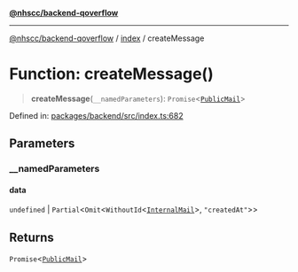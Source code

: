 [**@nhscc/backend-qoverflow**](../../README.md)

***

[@nhscc/backend-qoverflow](../../README.md) / [index](../README.md) / createMessage

# Function: createMessage()

> **createMessage**(`__namedParameters`): `Promise`\<[`PublicMail`](../../db/type-aliases/PublicMail.md)\>

Defined in: [packages/backend/src/index.ts:682](https://github.com/nhscc/qoverflow.api.hscc.bdpa.org/blob/427e25011f0e71265852f81f85026e1290417c2b/packages/backend/src/index.ts#L682)

## Parameters

### \_\_namedParameters

#### data

`undefined` \| `Partial`\<`Omit`\<`WithoutId`\<[`InternalMail`](../../db/type-aliases/InternalMail.md)\>, `"createdAt"`\>\>

## Returns

`Promise`\<[`PublicMail`](../../db/type-aliases/PublicMail.md)\>

